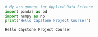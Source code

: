 ```python
# My assignment for Applied Data Science
import pandas as pd
import numpy as np
print("Hello Capstone Project Course!")
```

    Hello Capstone Project Course!



```python

```
